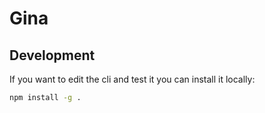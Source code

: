 # Gina

## Development

If you want to edit the cli and test it you can install it locally:

```bash
npm install -g .
```
